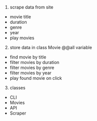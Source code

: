 1. scrape data from site
 - movie title
 - duration
 - genre
 - year
 - play movies
2. store data in class Movie @@all variable
- find movie by title
- filter movies by duration
- filter movies by genre
- filter movies by year
- play found movie on click

3. classes
- CLI
- Movies
- API
- Scraper